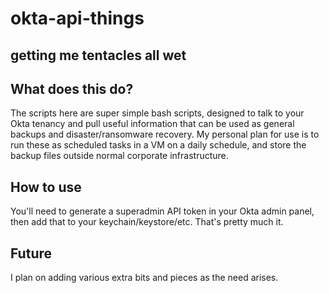 # okta-api-things
getting me tentacles all wet
---

## What does this do?

The scripts here are super simple bash scripts, designed to talk to your Okta tenancy and pull useful information that can be used as general
backups and disaster/ransomware recovery. My personal plan for use is to run these as scheduled tasks in a VM on a daily schedule, and store the backup files outside normal corporate infrastructure.

## How to use

You'll need to generate a superadmin API token in your Okta admin panel, then add that to your keychain/keystore/etc. That's pretty much it.

## Future

I plan on adding various extra bits and pieces as the need arises.